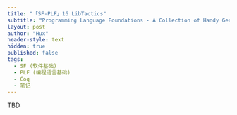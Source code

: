 ```yaml
---
title: "「SF-PLF」16 LibTactics"
subtitle: "Programming Language Foundations - A Collection of Handy General-Purpose Tactics"
layout: post
author: "Hux"
header-style: text
hidden: true
published: false
tags:
  - SF (软件基础)
  - PLF (编程语言基础)
  - Coq
  - 笔记
---
```


TBD
